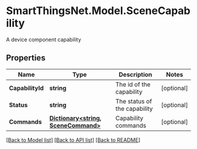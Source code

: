 # SmartThingsNet.Model.SceneCapability
A device component capability
## Properties

Name | Type | Description | Notes
------------ | ------------- | ------------- | -------------
**CapabilityId** | **string** | The id of the capability | [optional] 
**Status** | **string** | The status of the capability | [optional] 
**Commands** | [**Dictionary&lt;string, SceneCommand&gt;**](SceneCommand.md) | Capability commands | [optional] 

[[Back to Model list]](../README.md#documentation-for-models) [[Back to API list]](../README.md#documentation-for-api-endpoints) [[Back to README]](../README.md)

